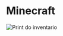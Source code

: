# Minecraft

![Print do inventario](https://github.com/user-attachments/assets/bc581c29-4fe0-411d-a1a8-44eab7d34bdb)
